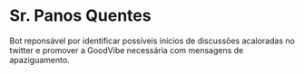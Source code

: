 # Sr. Panos Quentes
Bot reponsável por identificar possíveis inícios de discussões acaloradas no twitter e promover a GoodVibe necessária com mensagens de apaziguamento. 
